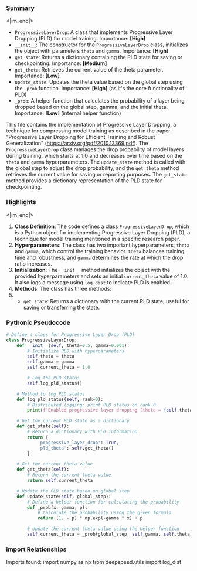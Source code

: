 

### Summary

<|im_end|>

* `ProgressiveLayerDrop`: A class that implements Progressive Layer Dropping (PLD) for model training. Importance: **[High]**
* `__init__`: The constructor for the `ProgressiveLayerDrop` class, initializes the object with parameters `theta` and `gamma`. Importance: **[High]**
* `get_state`: Returns a dictionary containing the PLD state for saving or checkpointing. Importance: **[Medium]**
* `get_theta`: Retrieves the current value of the theta parameter. Importance: **[Low]**
* `update_state`: Updates the theta value based on the global step using the `_prob` function. Importance: **[High]** (as it's the core functionality of PLD)
* `_prob`: A helper function that calculates the probability of a layer being dropped based on the global step, gamma, and the initial theta. Importance: **[Low]** (internal helper function)

This file contains the implementation of Progressive Layer Dropping, a technique for compressing model training as described in the paper "Progressive Layer Dropping for Efficient Training and Robust Generalization" (https://arxiv.org/pdf/2010.13369.pdf). The `ProgressiveLayerDrop` class manages the drop probability of model layers during training, which starts at 1.0 and decreases over time based on the `theta` and `gamma` hyperparameters. The `update_state` method is called with the global step to adjust the drop probability, and the `get_theta` method retrieves the current value for saving or reporting purposes. The `get_state` method provides a dictionary representation of the PLD state for checkpointing.

### Highlights

<|im_end|>

1. **Class Definition**: The code defines a class `ProgressiveLayerDrop`, which is a Python object for implementing Progressive Layer Dropping (PLD), a technique for model training mentioned in a specific research paper.
2. **Hyperparameters**: The class has two important hyperparameters, `theta` and `gamma`, which control the training behavior. `theta` balances training time and robustness, and `gamma` determines the rate at which the drop ratio increases.
3. **Initialization**: The `__init__` method initializes the object with the provided hyperparameters and sets an initial `current_theta` value of 1.0. It also logs a message using `log_dist` to indicate PLD is enabled.
4. **Methods**: The class has three methods:
5.   - `get_state`: Returns a dictionary with the current PLD state, useful for saving or transferring the state.

### Pythonic Pseudocode

```python
# Define a class for Progressive Layer Drop (PLD)
class ProgressiveLayerDrop:
    def __init__(self, theta=0.5, gamma=0.001):
        # Initialize PLD with hyperparameters
        self.theta = theta
        self.gamma = gamma
        self.current_theta = 1.0

        # Log the PLD status
        self.log_pld_status()

    # Method to log PLD status
    def log_pld_status(self, rank=0):
        # Distributed logging: print PLD status on rank 0
        print(f'Enabled progressive layer dropping (theta = {self.theta})', rank=rank)

    # Get the current PLD state as a dictionary
    def get_state(self):
        # Return a dictionary with PLD information
        return {
            'progressive_layer_drop': True,
            'pld_theta': self.get_theta()
        }

    # Get the current theta value
    def get_theta(self):
        # Return the current theta value
        return self.current_theta

    # Update the PLD state based on global step
    def update_state(self, global_step):
        # Define a helper function for calculating the probability
        def _prob(x, gamma, p):
            # Calculate the probability using the given formula
            return (1. - p) * np.exp(-gamma * x) + p

        # Update the current theta value using the helper function
        self.current_theta = _prob(global_step, self.gamma, self.theta)
```


### import Relationships

Imports found:
import numpy as np
from deepspeed.utils import log_dist